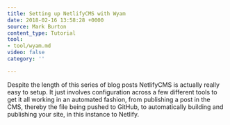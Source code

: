 ```yaml
---
title: Setting up NetlifyCMS with Wyam
date: 2018-02-16 13:58:28 +0000
source: Mark Burton
content_type: Tutorial
tool:
- tool/wyam.md
video: false
category: ''

---
```

Despite the length of this series of blog posts NetlifyCMS is actually really easy to setup. It just involves configuration across a few different tools to get it all working in an automated fashion, from publishing a post in the CMS, thereby the file being pushed to GitHub, to automatically building and publishing your site, in this instance to Netlify.